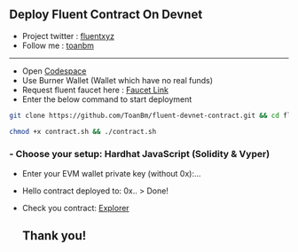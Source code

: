 ## Deploy Fluent Contract On Devnet
- Project twitter : [fluentxyz](https://x.com/fluentxyz)
- Follow me : [toanbm](https://x.com/buiminhtoan1985)
---
- Open [Codespace](https://github.com/codespaces) 
- Use Burner Wallet (Wallet which have no real funds)
- Request fluent faucet here : [Faucet Link](https://faucet.dev.thefluent.xyz/)
- Enter the below command to start deployment
```bash
git clone https://github.com/ToanBm/fluent-devnet-contract.git && cd fluent-devnet-contract
```
```bash
chmod +x contract.sh && ./contract.sh
```
### - Choose your setup: Hardhat JavaScript (Solidity & Vyper)
- Enter your EVM wallet private key (without 0x):...
- Hello contract deployed to: 0x.. > Done!
- Check you contract: [Explorer](https://blockscout.dev.gblend.xyz/)

  ## Thank you!
